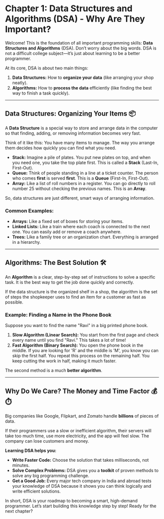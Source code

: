 # Chapter 1: Data Structures and Algorithms (DSA) - Why Are They Important?

Welcome! This is the foundation of all important programming skills: **Data Structures and Algorithms** (DSA). Don’t worry about the big words. DSA is not a difficult college subject—it’s just about learning to be a better programmer.

At its core, DSA is about two main things:

1.  **Data Structures:** How to **organize your data** (like arranging your shop neatly).
2.  **Algorithms:** How to **process the data** efficiently (like finding the best way to finish a task quickly).

---

## Data Structures: Organizing Your Items 📦

A **Data Structure** is a special way to store and arrange data in the computer so that finding, adding, or removing information becomes very fast.

Think of it like this: You have many items to manage. The way you arrange them decides how quickly you can find what you need.

- **Stack:** Imagine a pile of plates. You put new plates on top, and when you need one, you take the top plate first. This is called a **Stack** (Last-In, First-Out).
- **Queue:** Think of people standing in a line at a ticket counter. The person who comes **first** is served **first**. This is a **Queue** (First-In, First-Out).
- **Array:** Like a list of roll numbers in a register. You can go directly to roll number 25 without checking the previous names. This is an **Array**.

So, data structures are just different, smart ways of arranging information.

### Common Examples:

- **Arrays:** Like a fixed set of boxes for storing your items.
- **Linked Lists:** Like a train where each coach is connected to the next one. You can easily add or remove a coach anywhere.
- **Trees:** Like a family tree or an organization chart. Everything is arranged in a hierarchy.

---

## Algorithms: The Best Solution 🛠️

An **Algorithm** is a clear, step-by-step set of instructions to solve a specific task. It is the best way to get the job done quickly and correctly.

If the data structure is the organized shelf in a shop, the algorithm is the set of steps the shopkeeper uses to find an item for a customer as fast as possible.

### Example: Finding a Name in the Phone Book

Suppose you want to find the name "Ravi" in a big printed phone book.

1.  **Slow Algorithm (Linear Search):** You start from the first page and check every name until you find "Ravi." This takes a lot of time!
2.  **Fast Algorithm (Binary Search):** You open the phone book in the middle. If you are looking for 'R' and the middle is 'M', you know you can skip the first half. You repeat this process on the remaining half. You keep cutting the work in half, making it much faster.

The second method is a much **better algorithm**.

---

## Why Do We Care? The Money and Time Factor 💰⏱️

Big companies like Google, Flipkart, and Zomato handle **billions** of pieces of data.

If their programmers use a slow or inefficient algorithm, their servers will take too much time, use more electricity, and the app will feel slow. The company can lose customers and money.

**Learning DSA helps you:**

- **Write Faster Code:** Choose the solution that takes milliseconds, not minutes.
- **Solve Complex Problems:** DSA gives you a **toolkit** of proven methods to solve any big programming challenge.
- **Get a Good Job:** Every major tech company in India and abroad tests your knowledge of DSA because it shows you can think logically and write efficient solutions.

In short, DSA is your roadmap to becoming a smart, high-demand programmer. Let’s start building this knowledge step by step! Ready for the next chapter?
